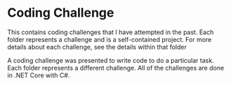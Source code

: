 # Coding Challenge

This contains coding challenges that I have attempted in the past. Each folder represents a challenge and is a self-contained
project. For more details about each challenge, see the details within that folder

A coding challenge was presented to write code to do a particular task. Each folder represents a 
different challenge. All of the challenges are done in .NET Core with C#.